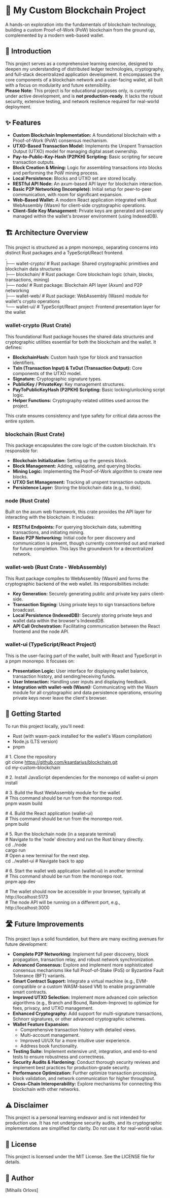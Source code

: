 # **🔗 My Custom Blockchain Project**

A hands-on exploration into the fundamentals of blockchain technology, building a custom Proof-of-Work (PoW) blockchain from the ground up, complemented by a modern web-based wallet.

## **🌟 Introduction**

This project serves as a comprehensive learning exercise, designed to deepen my understanding of distributed ledger technologies, cryptography, and full-stack decentralized application development. It encompasses the core components of a blockchain network and a user-facing wallet, all built with a focus on modularity and future extensibility.  
**Please Note:** This project is for educational purposes only, is currently under active development, and is **not production-ready**. It lacks the robust security, extensive testing, and network resilience required for real-world deployment.

## **✨ Features**

* **Custom Blockchain Implementation:** A foundational blockchain with a Proof-of-Work (PoW) consensus mechanism.  
* **UTXO-Based Transaction Model:** Implements the Unspent Transaction Output (UTXO) model for managing digital asset ownership.  
* **Pay-to-Public-Key-Hash (P2PKH) Scripting:** Basic scripting for secure transaction outputs.  
* **Block Creation & Mining:** Logic for assembling transactions into blocks and performing the PoW mining process.  
* **Local Persistence:** Blocks and UTXO set are stored locally.  
* **RESTful API Node:** An axum-based API layer for blockchain interaction.  
* **Basic P2P Networking (Incomplete):** Initial setup for peer-to-peer communication, with room for significant expansion.  
* **Web-Based Wallet:** A modern React application integrated with Rust WebAssembly (Wasm) for client-side cryptographic operations.  
* **Client-Side Key Management:** Private keys are generated and securely managed within the wallet's browser environment (using IndexedDB).

## **🏗️ Architecture Overview**

This project is structured as a pnpm monorepo, separating concerns into distinct Rust packages and a TypeScript/React frontend.  
.  
├── wallet-crypto/     \# Rust package: Shared cryptographic primitives and blockchain data structures  
├── blockchain/        \# Rust package: Core blockchain logic (chain, blocks, transactions, mining)  
├── node/              \# Rust package: Blockchain API layer (Axum) and P2P networking  
├── wallet-web/        \# Rust package: WebAssembly (Wasm) module for wallet's crypto operations  
└── wallet-ui/         \# TypeScript/React project: Frontend presentation layer for the wallet

### **wallet-crypto (Rust Crate)**

This foundational Rust package houses the shared data structures and cryptographic utilities essential for both the blockchain and the wallet. It defines:

* **BlockchainHash:** Custom hash type for block and transaction identifiers.  
* **TxIn (Transaction Input) & TxOut (Transaction Output):** Core components of the UTXO model.  
* **Signature:** Cryptographic signature types.  
* **PublicKey / PrivateKey:** Key management structures.  
* **PayToPublicKeyHash (P2PKH) Scripting:** Basic locking/unlocking script logic.  
* **Helper Functions:** Cryptography-related utilities used across the project.

This crate ensures consistency and type safety for critical data across the entire system.

### **blockchain (Rust Crate)**

This package encapsulates the core logic of the custom blockchain. It's responsible for:

* **Blockchain Initialization:** Setting up the genesis block.  
* **Block Management:** Adding, validating, and querying blocks.  
* **Mining Logic:** Implementing the Proof-of-Work algorithm to create new blocks.  
* **UTXO Set Management:** Tracking all unspent transaction outputs.  
* **Persistence Layer:** Storing the blockchain data (e.g., to disk).

### **node (Rust Crate)**

Built on the axum web framework, this crate provides the API layer for interacting with the blockchain. It includes:

* **RESTful Endpoints:** For querying blockchain data, submitting transactions, and initiating mining.  
* **Basic P2P Networking:** Initial code for peer discovery and communication is present, though currently commented out and marked for future completion. This lays the groundwork for a decentralized network.

### **wallet-web (Rust Crate \- WebAssembly)**

This Rust package compiles to WebAssembly (Wasm) and forms the cryptographic backend of the web wallet. Its responsibilities include:

* **Key Generation:** Securely generating public and private key pairs client-side.  
* **Transaction Signing:** Using private keys to sign transactions before broadcast.  
* **Local Persistence (IndexedDB):** Securely storing private keys and wallet data within the browser's IndexedDB.  
* **API Call Orchestration:** Facilitating communication between the React frontend and the node API.

### **wallet-ui (TypeScript/React Project)**

This is the user-facing part of the wallet, built with React and TypeScript in a pnpm monorepo. It focuses on:

* **Presentation Logic:** User interface for displaying wallet balance, transaction history, and sending/receiving funds.  
* **User Interaction:** Handling user inputs and displaying feedback.  
* **Integration with wallet-web (Wasm):** Communicating with the Wasm module for all cryptographic and data persistence operations, ensuring private keys never leave the client's browser.

## **🚀 Getting Started**

To run this project locally, you'll need:

* Rust (with wasm-pack installed for the wallet's Wasm compilation)  
* Node.js (LTS version)  
* pnpm

\# 1\. Clone the repository  
git clone https://github.com/ksardarius/blockchain.git  
cd my-custom-blockchain

\# 2\. Install JavaScript dependencies for the monorepo 
cd wallet-ui
pnpm install

\# 3\. Build the Rust WebAssembly module for the wallet  
\# This command should be run from the monorepo root.  
pnpm wasm build

\# 4\. Build the React application (wallet-ui)  
\# This command should be run from the monorepo root.  
pnpm build

\# 5\. Run the blockchain node (in a separate terminal)  
\# Navigate to the 'node' directory and run the Rust binary directly.  
cd ../node  
cargo run  
\# Open a new terminal for the next step.  
cd ../wallet-ui \# Navigate back to app

\# 6\. Start the wallet web application (wallet-ui) in another terminal  
\# This command should be run from the monorepo root.  
pnpm app dev

\# The wallet should now be accessible in your browser, typically at http://localhost:5173  
\# The node API will be running on a different port, e.g., http://localhost:3000

## **🛣️ Future Improvements**

This project lays a solid foundation, but there are many exciting avenues for future development:

* **Complete P2P Networking:** Implement full peer discovery, block propagation, transaction relay, and robust network synchronization.  
* **Advanced Consensus:** Explore and implement more sophisticated consensus mechanisms like full Proof-of-Stake (PoS) or Byzantine Fault Tolerance (BFT) variants.  
* **Smart Contract Support:** Integrate a virtual machine (e.g., EVM-compatible or a custom WASM-based VM) to enable programmable smart contracts.  
* **Improved UTXO Selection:** Implement more advanced coin selection algorithms (e.g., Branch and Bound, Random-Improve) to optimize for fees, privacy, and UTXO management.  
* **Enhanced Cryptography:** Add support for multi-signature transactions, Schnorr signatures, or other advanced cryptographic schemes.  
* **Wallet Feature Expansion:**  
  * Comprehensive transaction history with detailed views.  
  * Multi-account management.  
  * Improved UI/UX for a more intuitive user experience.  
  * Address book functionality.  
* **Testing Suite:** Implement extensive unit, integration, and end-to-end tests to ensure robustness and correctness.  
* **Security Audits & Hardening:** Conduct thorough security reviews and implement best practices for production-grade security.  
* **Performance Optimization:** Further optimize transaction processing, block validation, and network communication for higher throughput.  
* **Cross-Chain Interoperability:** Explore mechanisms for connecting this blockchain with other networks.

## **⚠️ Disclaimer**

This project is a personal learning endeavor and is not intended for production use. It has not undergone security audits, and its cryptographic implementations are simplified for clarity. Do not use it for real-world value.

## **📄 License**

This project is licensed under the MIT License. See the LICENSE file for details.

## **👤 Author**

\[Mihails Orlovs\]  